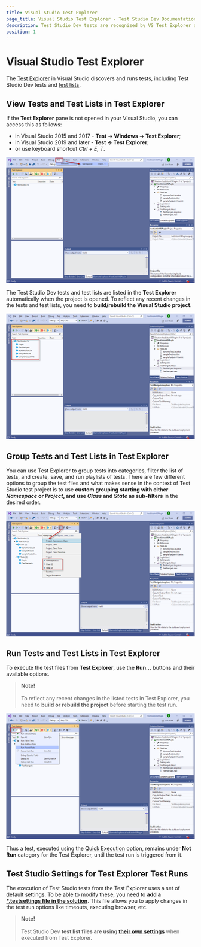 ```yaml
---
title: Visual Studio Test Explorer 
page_title: Visual Studio Test Explorer - Test Studio Dev Documentation
description: Test Studio Dev tests are recognized by VS Test Explorer and can be executed from its context. Run Test Studio Dev tests via the Test Explorer in Visual Studio
position: 1
---
```

# Visual Studio Test Explorer #

The <a href="http://msdn.microsoft.com/en-us/library/hh270865.aspx" target="_blank">Test Explorer</a> in Visual Studio discovers and runs tests, including Test Studio Dev tests and <a href="/features/test-execution/test-lists-in-vs-2017-2019" target="_blank">test lists</a>.

## View Tests and Test Lists in Test Explorer ##

If the __Test Explorer__ pane is not opened in your Visual Studio, you can access this as follows:

- in Visual Studio 2015 and 2017 - **Test -> Windows -> Test Explorer**;
- in Visual Studio 2019 and later - **Test -> Test Explorer**;
- or use keyboard shortcut _Ctrl + E, T_.

![Test tab][1]

The Test Studio Dev tests and test lists are listed in the __Test Explorer__ automatically when the project is opened. To reflect any recent changes in the tests and test lists, you need to __build/rebuild the Visual Studio project__.

![Test Explorer][2]

## Group Tests and Test Lists in Test Explorer ##

You can use Test Explorer to group tests into categories, filter the list of tests, and create, save, and run playlists of tests. There are few different options to group the test files and what makes sense in the context of Test Studio test project is to use __custom grouping starting with either _Namespace_ or _Project_, and use _Class_ and _State_ as sub-filters__ in the desired order.

![Group Tests and Test lists][3]

## Run Tests and Test Lists in Test Explorer ##

To execute the test files from __Test Explorer__, use the **Run...** buttons and their available options.

> __Note!__
><br>
><br>
> To reflect any recent changes in the listed tests in Test Explorer, you need to __build or rebuild the project__ before starting the test run.

![Run Tests and Test lists][4]

Thus a test, executed using the <a href="/features/test-execution/quick-execution" target="_blank">Quick Execution</a> option, remains under __Not Run__ category for the Test Explorer, until the test run is triggered from it.

## Test Studio Settings for Test Explorer Test Runs

The execution of Test Studio tests from the Test Explorer uses a set of default settings. To be able to modify these, you need to __add a <a href="/advanced-topics/project-configuration/test-explorer-settings" target="_blank">*.testsettings file in the solution__</a>. This file allows you to apply changes in the test run options like timeouts, executing browser, etc.

> __Note!__
><br>
><br>
> Test Studio Dev __test list files are using <a href="/features/test-execution/test-list-settings" target="_blank">their own settings</a>__ when executed from Test Explorer.

[1]: images/vs-test-explorer/fig1.png
[2]: images/vs-test-explorer/fig2.png
[3]: images/vs-test-explorer/fig3.png
[4]: images/vs-test-explorer/fig4.png
